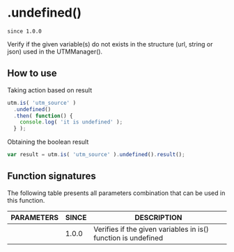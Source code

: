 # .undefined()

`since 1.0.0`

Verify if the given variable(s) do not exists in the structure (url, string or json) used in the UTMManager().

## How to use

Taking action based on result

```javascript
utm.is( 'utm_source' )
  .undefined()
  .then( function() {
    console.log( 'it is undefined' );
  } );
```

Obtaining the boolean result

```javascript
var result = utm.is( 'utm_source' ).undefined().result();
```

## Function signatures

The following table presents all parameters combination that can be used in this function.

| PARAMETERS | SINCE | DESCRIPTION |
| ---------- | ----- | ----------- |
|            | 1.0.0 | Verifies if the given variables in is() function is undefined |

